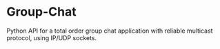 # Group-Chat
Python API for a total order group chat application with reliable multicast protocol, using IP/UDP sockets.

